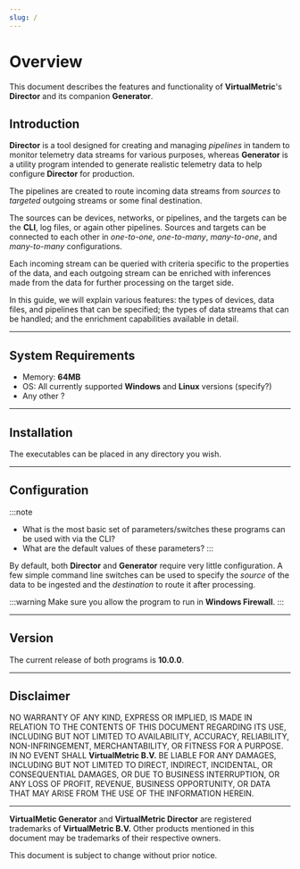 ```yaml
---
slug: /
---
```


# Overview

This document describes the features and functionality of **VirtualMetric**'s **Director** and its companion **Generator**.

## Introduction

**Director** is a tool designed for creating and managing _pipelines_ in tandem to monitor telemetry data streams for various purposes, whereas **Generator** is a utility program intended to generate realistic telemetry data to help configure **Director** for production.

The pipelines are created to route incoming data streams from _sources_ to _targeted_ outgoing streams or some final destination.

The sources can be devices, networks, or pipelines, and the targets can be the **CLI**, log files, or again other pipelines. Sources and targets can be connected to each other in _one-to-one_, _one-to-many_, _many-to-one_, and _many-to-many_ configurations.

Each incoming stream can be queried with criteria specific to the properties of the data, and each outgoing stream can be enriched with inferences made from the data for further processing on the target side.

In this guide, we will explain various features: the types of devices, data files, and pipelines that can be specified; the types of data streams that can be handled; and the enrichment capabilities available in detail.

---

## System Requirements

* Memory: **64MB**
* OS: All currently supported **Windows** and **Linux** versions (specify?)
* Any other ?

---

## Installation

The executables can be placed in any directory you wish.

---

## Configuration

:::note
* What is the most basic set of parameters/switches these programs can be used with via the CLI?
* What are the default values of these parameters?
:::

By default, both **Director** and **Generator** require very little configuration. A few simple command line switches can be used to specify the _source_ of the data to be ingested and the _destination_ to route it after processing.

:::warning
Make sure you allow the program to run in **Windows Firewall**.
:::

---

## Version

The current release of both programs is **10.0.0**.

---

## Disclaimer

NO WARRANTY OF ANY KIND, EXPRESS OR IMPLIED, IS MADE IN RELATION TO THE CONTENTS OF THIS DOCUMENT REGARDING ITS USE, INCLUDING BUT NOT LIMITED TO AVAILABILITY, ACCURACY, RELIABILITY, NON-INFRINGEMENT, MERCHANTABILITY, OR FITNESS FOR A PURPOSE. IN NO EVENT SHALL **VirtualMetric B.V.** BE LIABLE FOR ANY DAMAGES, INCLUDING BUT NOT LIMITED TO DIRECT, INDIRECT, INCIDENTAL, OR CONSEQUENTIAL DAMAGES, OR DUE TO BUSINESS INTERRUPTION, OR ANY LOSS OF PROFIT, REVENUE, BUSINESS OPPORTUNITY, OR DATA THAT MAY ARISE FROM THE USE OF THE INFORMATION HEREIN.

---

**VirtualMetic Generator** and **VirtualMetric Director** are registered trademarks of **VirtualMetric B.V.** Other products mentioned in this document may be trademarks of their respective owners.

This document is subject to change without prior notice.
